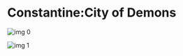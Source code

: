 # Constantine:City of Demons

![img 0](https://i.imgur.com/o2ZbY8i.jpg)

![img 1](https://i.imgur.com/qyYSOYJ.jpg)

